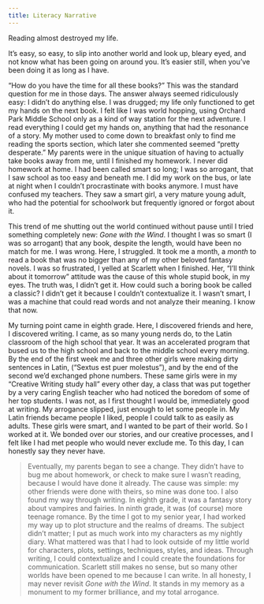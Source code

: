 ```yaml
---
title: Literacy Narrative
---
```

Reading almost destroyed my life.

It’s easy, so easy, to slip into another world and look up, bleary eyed, and not know what has been going on around you. It’s easier still, when you’ve been doing it as long as I have.

“How do you have the time for all these books?” This was the standard question for me in those days. The answer always seemed ridiculously easy: I didn’t do anything else. I was drugged; my life only functioned to get my hands on the next book. I felt like I was world hopping, using Orchard Park Middle School only as a kind of way station for the next adventure. I read everything I could get my hands on, anything that had the resonance of a story. My mother used to come down to breakfast only to find me reading the sports section, which later she commented seemed “pretty desperate.” My parents were in the unique situation of having to actually take books away from me, until I finished my homework. I never did homework at home. I had been called smart so long; I was so arrogant, that I saw school as too easy and beneath me. I did my work on the bus, or late at night when I couldn’t procrastinate with books anymore. I must have confused my teachers. They saw a smart girl, a very mature young adult, who had the potential for schoolwork but frequently ignored or forgot about it.

This trend of me shutting out the world continued without pause until I tried something completely new: *Gone with the Wind*. I thought I was so smart (I was so arrogant) that any book, despite the length, would have been no match for me. I was wrong. Here, I struggled. It took me a month, a *month* to read a book that was no bigger than any of my other beloved fantasy novels. I was so frustrated, I yelled at Scarlett when I finished. Her, “I’ll think about it tomorrow” attitude was the cause of this whole stupid book, in my eyes. The truth was, I didn’t get it. How could such a boring book be called a classic? I didn’t get it because I couldn’t contextualize it. I wasn’t smart, I was a machine that could read words and not analyze their meaning. I know that now.

My turning point came in eighth grade. Here, I discovered friends and here, I discovered writing. I came, as so many young nerds do, to the Latin classroom of the high school that year. It was an accelerated program that bused us to the high school and back to the middle school every morning. By the end of the first week me and three other girls were making dirty sentences in Latin, (“Sextus est puer molestus”), and by the end of the second we’d exchanged phone numbers. These same girls were in my “Creative Writing study hall” every other day, a class that was put together by a very caring English teacher who had noticed the boredom of some of her top students. I was not, as I first thought I would be, immediately good at writing. My arrogance slipped, just enough to let some people in. My Latin friends became people I liked, people I could talk to as easily as adults. These girls were smart, and I wanted to be part of their world. So I worked at it. We bonded over our stories, and our creative processes, and I felt like I had met people who would never exclude me. To this day, I can honestly say they never have.

> Eventually, my parents began to see a change. They didn’t have to bug me about homework, or check to make sure I wasn’t reading, because I would have done it already. The cause was simple: my other friends were done with theirs, so mine was done too. I also found my way through writing. In eighth grade, it was a fantasy story about vampires and fairies. In ninth grade, it was (of course) more teenage romance. By the time I got to my senior year, I had worked my way up to plot structure and the realms of dreams. The subject didn’t matter; I put as much work into my characters as my nightly diary. What mattered was that I had to look outside of my little world for characters, plots, settings, techniques, styles, and ideas. Through writing, I could contextualize and I could create the foundations for communication. Scarlett still makes no sense, but so many other worlds have been opened to me because I can write. In all honesty, I may never revisit *Gone with the Wind*. It stands in my memory as a monument to my former brilliance, and my total arrogance.
